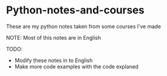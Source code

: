 # Python-notes-and-courses 

These are my python notes taken from some courses I've made

NOTE: Most of this notes are in English

TODO:

- Modify these notes in to English
- Make more code examples with the code explaned


